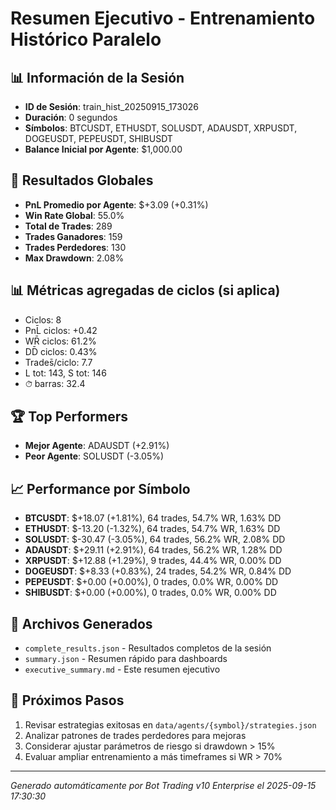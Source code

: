 # Resumen Ejecutivo - Entrenamiento Histórico Paralelo

## 📊 Información de la Sesión
- **ID de Sesión**: train_hist_20250915_173026
- **Duración**: 0 segundos
- **Símbolos**: BTCUSDT, ETHUSDT, SOLUSDT, ADAUSDT, XRPUSDT, DOGEUSDT, PEPEUSDT, SHIBUSDT
- **Balance Inicial por Agente**: $1,000.00

## 🎯 Resultados Globales
- **PnL Promedio por Agente**: $+3.09 (+0.31%)
- **Win Rate Global**: 55.0%
- **Total de Trades**: 289
- **Trades Ganadores**: 159
- **Trades Perdedores**: 130
- **Max Drawdown**: 2.08%

## 📊 Métricas agregadas de ciclos (si aplica)
- Ciclos: 8
- PnL̄ ciclos: +0.42
- WR̄ ciclos: 61.2%
- DD̄ ciclos: 0.43%
- Trades̄/ciclo: 7.7
- L tot: 143, S tot: 146
- ⏱̄ barras: 32.4


## 🏆 Top Performers
- **Mejor Agente**: ADAUSDT (+2.91%)
- **Peor Agente**: SOLUSDT (-3.05%)

## 📈 Performance por Símbolo
- **BTCUSDT**: $+18.07 (+1.81%), 64 trades, 54.7% WR, 1.63% DD
- **ETHUSDT**: $-13.20 (-1.32%), 64 trades, 54.7% WR, 1.63% DD
- **SOLUSDT**: $-30.47 (-3.05%), 64 trades, 56.2% WR, 2.08% DD
- **ADAUSDT**: $+29.11 (+2.91%), 64 trades, 56.2% WR, 1.28% DD
- **XRPUSDT**: $+12.88 (+1.29%), 9 trades, 44.4% WR, 0.00% DD
- **DOGEUSDT**: $+8.33 (+0.83%), 24 trades, 54.2% WR, 0.84% DD
- **PEPEUSDT**: $+0.00 (+0.00%), 0 trades, 0.0% WR, 0.00% DD
- **SHIBUSDT**: $+0.00 (+0.00%), 0 trades, 0.0% WR, 0.00% DD

## 📁 Archivos Generados
- `complete_results.json` - Resultados completos de la sesión
- `summary.json` - Resumen rápido para dashboards
- `executive_summary.md` - Este resumen ejecutivo

## 🎯 Próximos Pasos
1. Revisar estrategias exitosas en `data/agents/{symbol}/strategies.json`
2. Analizar patrones de trades perdedores para mejoras
3. Considerar ajustar parámetros de riesgo si drawdown > 15%
4. Evaluar ampliar entrenamiento a más timeframes si WR > 70%

---
*Generado automáticamente por Bot Trading v10 Enterprise el 2025-09-15 17:30:30*
